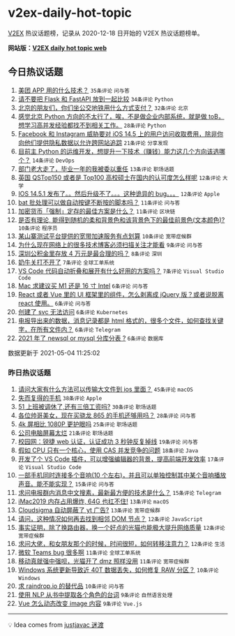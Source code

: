 # v2ex-daily-hot-topic

[V2EX](https://www.v2ex.com/) 热议话题榜，记录从 2020-12-18 日开始的 V2EX 热议话题榜单。

**网站版：[V2EX daily hot topic web](https://boojack.github.io/v2ex-daily-hot-topic-web/)**

## 今日热议话题

<!-- TODAY BEGIN -->

1. [美团 APP 用的什么技术？](https://www.v2ex.com/t/774833) `35条评论` `问与答`
1. [请不要把 Flask 和 FastAPI 放到一起比较](https://www.v2ex.com/t/774831) `34条评论` `Python`
1. [北京的朋友们，你们坐公交地铁用什么方式支付？](https://www.v2ex.com/t/774819) `32条评论` `北京`
1. [感觉北京 Python 方向的不太行了，唉，不是做企业内部系统，就是做 toB，想学习高并发经验都找不到相关工作。](https://www.v2ex.com/t/774840) `28条评论` `Python`
1. [Facebook 和 Instagram 威胁要对 iOS 14.5 上的用户访问收取费用，除非你向他们提供隐私数据以允许跨网站追踪](https://www.v2ex.com/t/774864) `21条评论` `分享发现`
1. [目前主 Python 的运维开发，想提升一下技术（赚钱）能力这几个方向该选哪个？](https://www.v2ex.com/t/774851) `14条评论` `DevOps`
1. [部门老大走了，毕业一年的我被委以重任](https://www.v2ex.com/t/774868) `13条评论` `职场话题`
1. [英国 QSTop150 或者是 Top100 高校硕士在国内的认可度怎么样呢](https://www.v2ex.com/t/774859) `12条评论` `大学`
1. [IOS 14.5.1 发布了。。然后升级不了。。。这种诡异的 bug。。。](https://www.v2ex.com/t/774827) `12条评论` `Apple`
1. [bat 批处理可以做自动按键不断按的脚本吗？](https://www.v2ex.com/t/774876) `11条评论` `问与答`
1. [加密货币「强制」定存的最佳方案是什么？](https://www.v2ex.com/t/774835) `11条评论` `区块链`
1. [是否有理论, 能得到随机的柔和背景色和该背景色下的最佳前景色(文本颜色)?](https://www.v2ex.com/t/774875) `10条评论` `程序员`
1. [某山寨测试平台提供的宽带加速服务有点划算](https://www.v2ex.com/t/774842) `10条评论` `宽带症候群`
1. [为什么现在网络上的很多技术博客必须扫描关注才能看](https://www.v2ex.com/t/774882) `9条评论` `问与答`
1. [深圳公积金里存放 4 万元是最合理的吗？](https://www.v2ex.com/t/774824) `8条评论` `深圳`
1. [奶牛关打不开了](https://www.v2ex.com/t/774837) `7条评论` `全球工单系统`
1. [VS Code 代码自动折叠和展开有什么好用的方案吗？](https://www.v2ex.com/t/774813) `7条评论` `Visual Studio Code`
1. [Mac 求建议买 M1 还是 16 寸 Intel](https://www.v2ex.com/t/774880) `6条评论` `问与答`
1. [React 或者 Vue 里的 UI 框架里的组件，怎么剥离成 jQuery 版？或者说脱离 react 使用。](https://www.v2ex.com/t/774878) `6条评论` `问与答`
1. [创建了 svc 无法访问](https://www.v2ex.com/t/774862) `6条评论` `Kubernetes`
1. [电报导出来的数据，消息记录都是 html 格式的，很多个文件，如何查找关键字，在所有文件内？](https://www.v2ex.com/t/774858) `6条评论` `Telegram`
1. [2021 年了 newsql or mysql 分库分表 ?](https://www.v2ex.com/t/774832) `6条评论` `数据库`

数据更新于 2021-05-04 11:25:02

<!-- TODAY END -->

### 昨日热议话题

<!-- YESTERDAY BEGIN -->

1. [请问大家有什么方法可以传输大文件到 ios 里面？](https://www.v2ex.com/t/774707) `45条评论` `macOS`
1. [失而复得的手机](https://www.v2ex.com/t/774698) `38条评论` `Apple`
1. [51 上班被调休了,还有三倍工资吗?](https://www.v2ex.com/t/774721) `30条评论` `职场话题`
1. [各位帅哥美女，现在买骁龙 865 的手机还够用吗？](https://www.v2ex.com/t/774754) `28条评论` `问与答`
1. [4k 屏相比 1080P 更护眼吗](https://www.v2ex.com/t/774776) `25条评论` `职场话题`
1. [公司电脑屏幕太烂](https://www.v2ex.com/t/774733) `21条评论` `职场话题`
1. [校园网：锐捷 web 认证，认证成功 3 秒钟反复掉线](https://www.v2ex.com/t/774703) `19条评论` `问与答`
1. [假如 CPU 只有一个核心，使用 CAS 并发竞争的问题](https://www.v2ex.com/t/774722) `18条评论` `Java`
1. [开发了个 VS Code 插件，可以增强编辑器的背景，提高前端开发效率](https://www.v2ex.com/t/774735) `17条评论` `Visual Studio Code`
1. [一部手机同时连接多个音响(10 个左右)，并且可以单独控制其中某个音响播放声音。能不能实现？](https://www.v2ex.com/t/774788) `15条评论` `问与答`
1. [求问电报群内消息中文搜素，最新最方便的技术是什么？](https://www.v2ex.com/t/774704) `15条评论` `Telegram`
1. [iMac2019 内存占用爆炸, 64G 也扛不住!](https://www.v2ex.com/t/774791) `13条评论` `macOS`
1. [Cloudsigma 自动屏蔽了 yt 广告?](https://www.v2ex.com/t/774751) `13条评论` `宽带症候群`
1. [请问，这种情况如何再去找到相邻 DOM 节点？](https://www.v2ex.com/t/774774) `12条评论` `JavaScript`
1. [事实证明，除了换路由器，换一个好点的光猫也能极大提升网络质量](https://www.v2ex.com/t/774765) `12条评论` `宽带症候群`
1. [求问大佬，和女朋友那个的时候，时间很短，如何转移注意力？](https://www.v2ex.com/t/774730) `12条评论` `生活`
1. [微软 Teams bug 很多啊](https://www.v2ex.com/t/774801) `11条评论` `全球工单系统`
1. [移动真就强中强呗，光猫开了 dmz 照样没用](https://www.v2ex.com/t/774770) `11条评论` `宽带症候群`
1. [Windows 系统更新导致近 40T 数据丢失，如何修复 RAW 分区？](https://www.v2ex.com/t/774775) `10条评论` `Windows`
1. [求 raindrop.io 的替代品](https://www.v2ex.com/t/774746) `10条评论` `问与答`
1. [使用 NLP 从书中提取各个角色的台词](https://www.v2ex.com/t/774795) `9条评论` `自然语言处理`
1. [Vue 怎么动态改变 image 内容](https://www.v2ex.com/t/774786) `9条评论` `Vue.js`

<!-- YESTERDAY END -->

---

💡 Idea comes from [justjavac 迷渡](https://github.com/justjavac/)
